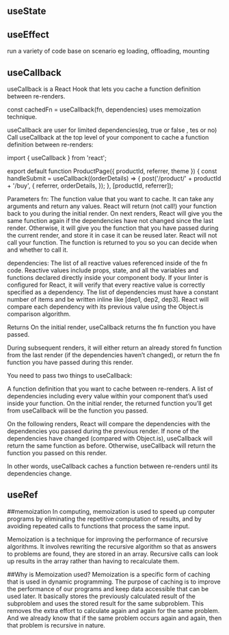## useState

## useEffect
run a variety of code base on scenario eg loading, offloading, mounting

## useCallback
useCallback is a React Hook that lets you cache a function definition between re-renders.

const cachedFn = useCallback(fn, dependencies)
uses memoization technique.

 useCallback are user for limited dependencies(eg, true or false , tes or no)
Call useCallback at the top level of your component to cache a function definition between re-renders:

import { useCallback } from 'react';

export default function ProductPage({ productId, referrer, theme }) {
  const handleSubmit = useCallback((orderDetails) => {
    post('/product/' + productId + '/buy', {
      referrer,
      orderDetails,
    });
  }, [productId, referrer]);

  Parameters 
fn: The function value that you want to cache. It can take any arguments and return any values. React will return (not call!) your function back to you during the initial render. On next renders, React will give you the same function again if the dependencies have not changed since the last render. Otherwise, it will give you the function that you have passed during the current render, and store it in case it can be reused later. React will not call your function. The function is returned to you so you can decide when and whether to call it.

dependencies: The list of all reactive values referenced inside of the fn code. Reactive values include props, state, and all the variables and functions declared directly inside your component body. If your linter is configured for React, it will verify that every reactive value is correctly specified as a dependency. The list of dependencies must have a constant number of items and be written inline like [dep1, dep2, dep3]. React will compare each dependency with its previous value using the Object.is comparison algorithm.

Returns 
On the initial render, useCallback returns the fn function you have passed.

During subsequent renders, it will either return an already stored fn  function from the last render (if the dependencies haven’t changed), or return the fn function you have passed during this render.

You need to pass two things to useCallback:

A function definition that you want to cache between re-renders.
A list of dependencies including every value within your component that’s used inside your function.
On the initial render, the returned function you’ll get from useCallback will be the function you passed.

On the following renders, React will compare the dependencies with the dependencies you passed during the previous render. If none of the dependencies have changed (compared with Object.is), useCallback will return the same function as before. Otherwise, useCallback will return the function you passed on this render.

In other words, useCallback caches a function between re-renders until its dependencies change.

## useRef

##memoization
In computing, memoization is used to speed up computer programs by eliminating the repetitive computation of results, and by avoiding repeated calls to functions that process the same input.

Memoization is a technique for improving the performance of recursive algorithms. It involves rewriting the recursive algorithm so that as answers to problems are found, they are stored in an array. Recursive calls can look up results in the array rather than having to recalculate them.

##Why is Memoization used?
Memoization is a specific form of caching that is used in dynamic programming. The purpose of caching is to improve the performance of our programs and keep data accessible that can be used later. It basically stores the previously calculated result of the subproblem and uses the stored result for the same subproblem. This removes the extra effort to calculate again and again for the same problem. And we already know that if the same problem occurs again and again, then that problem is recursive in nature.

